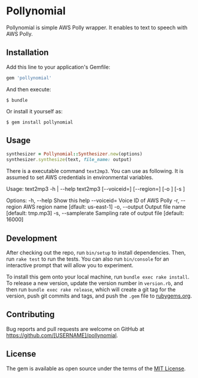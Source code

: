 # Pollynomial

Pollynomial is simple AWS Polly wrapper. It enables to text to speech with AWS Polly.

## Installation

Add this line to your application's Gemfile:

```ruby
gem 'pollynomial'
```

And then execute:

    $ bundle

Or install it yourself as:

    $ gem install pollynomial

## Usage

```rb
synthesizer = Pollynomial::Synthesizer.new(options)
synthesizer.synthesize(text, file_name: output)
```

There is a executable command `text2mp3`. You can use as following.
It is assumed to set AWS credentials in environmental variables.

Usage:
  text2mp3 -h | --help
  text2mp3 [--voiceid=<voiceid>] [--region=<region>] [-o <outfile>] [-s <rate>] <path>

Options:
  -h, --help                Show this help
  --voiceid=<voiceid>       Voice ID of AWS Polly
  -r, --region <region> AWS region name [dfault: us-east-1]
  -o, --output <outfile>    Output file name [default: tmp.mp3]
  -s, --samplerate <rate>   Sampling rate of output file [default: 16000]

## Development

After checking out the repo, run `bin/setup` to install dependencies. Then, run `rake test` to run the tests. You can also run `bin/console` for an interactive prompt that will allow you to experiment.

To install this gem onto your local machine, run `bundle exec rake install`. To release a new version, update the version number in `version.rb`, and then run `bundle exec rake release`, which will create a git tag for the version, push git commits and tags, and push the `.gem` file to [rubygems.org](https://rubygems.org).

## Contributing

Bug reports and pull requests are welcome on GitHub at https://github.com/[USERNAME]/pollynomial.


## License

The gem is available as open source under the terms of the [MIT License](http://opensource.org/licenses/MIT).

